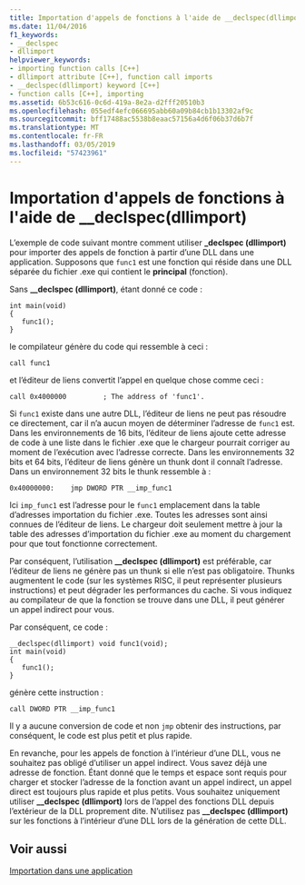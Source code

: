 ```yaml
---
title: Importation d'appels de fonctions à l'aide de __declspec(dllimport)
ms.date: 11/04/2016
f1_keywords:
- __declspec
- dllimport
helpviewer_keywords:
- importing function calls [C++]
- dllimport attribute [C++], function call imports
- __declspec(dllimport) keyword [C++]
- function calls [C++], importing
ms.assetid: 6b53c616-0c6d-419a-8e2a-d2fff20510b3
ms.openlocfilehash: 055edf4efc066695abb60a09b84cb1b13302af9c
ms.sourcegitcommit: bff17488ac5538b8eaac57156a4d6f06b37d6b7f
ms.translationtype: MT
ms.contentlocale: fr-FR
ms.lasthandoff: 03/05/2019
ms.locfileid: "57423961"
---
```

# <a name="importing-function-calls-using-declspecdllimport"></a>Importation d'appels de fonctions à l'aide de __declspec(dllimport)

L’exemple de code suivant montre comment utiliser **_declspec (dllimport)** pour importer des appels de fonction à partir d’une DLL dans une application. Supposons que `func1` est une fonction qui réside dans une DLL séparée du fichier .exe qui contient le **principal** (fonction).

Sans **__declspec (dllimport)**, étant donné ce code :

```
int main(void)
{
   func1();
}
```

le compilateur génère du code qui ressemble à ceci :

```
call func1
```

et l’éditeur de liens convertit l’appel en quelque chose comme ceci :

```
call 0x4000000         ; The address of 'func1'.
```

Si `func1` existe dans une autre DLL, l’éditeur de liens ne peut pas résoudre ce directement, car il n’a aucun moyen de déterminer l’adresse de `func1` est. Dans les environnements de 16 bits, l’éditeur de liens ajoute cette adresse de code à une liste dans le fichier .exe que le chargeur pourrait corriger au moment de l’exécution avec l’adresse correcte. Dans les environnements 32 bits et 64 bits, l’éditeur de liens génère un thunk dont il connaît l’adresse. Dans un environnement 32 bits le thunk ressemble à :

```
0x40000000:    jmp DWORD PTR __imp_func1
```

Ici `imp_func1` est l’adresse pour le `func1` emplacement dans la table d’adresses importation du fichier .exe. Toutes les adresses sont ainsi connues de l’éditeur de liens. Le chargeur doit seulement mettre à jour la table des adresses d’importation du fichier .exe au moment du chargement pour que tout fonctionne correctement.

Par conséquent, l’utilisation **__declspec (dllimport)** est préférable, car l’éditeur de liens ne génère pas un thunk si elle n’est pas obligatoire. Thunks augmentent le code (sur les systèmes RISC, il peut représenter plusieurs instructions) et peut dégrader les performances du cache. Si vous indiquez au compilateur de que la fonction se trouve dans une DLL, il peut générer un appel indirect pour vous.

Par conséquent, ce code :

```
__declspec(dllimport) void func1(void);
int main(void)
{
   func1();
}
```

génère cette instruction :

```
call DWORD PTR __imp_func1
```

Il y a aucune conversion de code et non `jmp` obtenir des instructions, par conséquent, le code est plus petit et plus rapide.

En revanche, pour les appels de fonction à l’intérieur d’une DLL, vous ne souhaitez pas obligé d’utiliser un appel indirect. Vous savez déjà une adresse de fonction. Étant donné que le temps et espace sont requis pour charger et stocker l’adresse de la fonction avant un appel indirect, un appel direct est toujours plus rapide et plus petits. Vous souhaitez uniquement utiliser **__declspec (dllimport)** lors de l’appel des fonctions DLL depuis l’extérieur de la DLL proprement dite. N’utilisez pas **__declspec (dllimport)** sur les fonctions à l’intérieur d’une DLL lors de la génération de cette DLL.

## <a name="see-also"></a>Voir aussi

[Importation dans une application](../build/importing-into-an-application.md)

